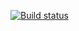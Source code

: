 [![Build status](https://ci.appveyor.com/api/projects/status/p3mty4a7sr9v0weh?svg=true)](https://ci.appveyor.com/project/friklen/aqa-homeworks4-1)
